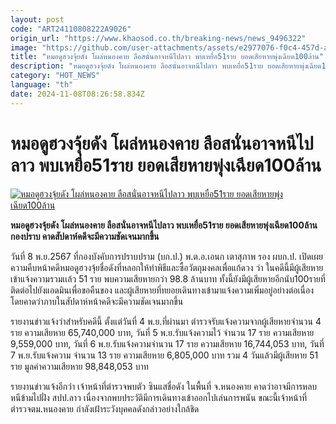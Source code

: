 ```yaml
---
layout: post
code: "ART24110808222A9026"
origin_url: "https://www.khaosod.co.th/breaking-news/news_9496322"
image: "https://github.com/user-attachments/assets/e2977076-f0c4-457d-aebb-2a351d5365a5"
title: "หมอดูฮวงจุ้ยดัง โผล่หนองคาย ลือสนั่นอาจหนีไปลาว พบเหยื่อ51ราย ยอดเสียหายพุ่งเฉียด100ล้าน"
description: "หมอดูฮวงจุ้ยดัง โผล่หนองคาย ลือสนั่นอาจหนีไปลาว พบเหยื่อ51ราย ยอดเสียหายพุ่งเฉียด100ล้าน กองปราบ คาดสัปดาห์คดีจะมีความชัดเจนมากขึ้น "
category: "HOT_NEWS"
language: "th"
date: 2024-11-08T08:26:58.834Z
---
```


# หมอดูฮวงจุ้ยดัง โผล่หนองคาย ลือสนั่นอาจหนีไปลาว พบเหยื่อ51ราย ยอดเสียหายพุ่งเฉียด100ล้าน

[![หมอดูฮวงจุ้ยดัง โผล่หนองคาย ลือสนั่นอาจหนีไปลาว พบเหยื่อ51ราย ยอดเสียหายพุ่งเฉียด100ล้าน](https://www.khaosod.co.th/wpapp/uploads/2024/11/ajaoddd2.jpg "หมอดูฮวงจุ้ยดัง โผล่หนองคาย ลือสนั่นอาจหนีไปลาว พบเหยื่อ51ราย ยอดเสียหายพุ่งเฉียด100ล้าน")](https://www.khaosod.co.th/wpapp/uploads/2024/11/ajaoddd2.jpg)

**หมอดูฮวงจุ้ยดัง โผล่หนองคาย ลือสนั่นอาจหนีไปลาว พบเหยื่อ51ราย ยอดเสียหายพุ่งเฉียด100ล้าน กองปราบ คาดสัปดาห์คดีจะมีความชัดเจนมากขึ้น**

วันที่ 8 พ.ย.2567 ที่กองบังคับการปราบปราม (บก.ป.) พ.ต.อ.เอนก เตาสุภาพ รอง ผบก.ป. เปิดเผยความคืบหน้าคดีหมอดูฮวงจุ้ยชื่อดังที่หลอกให้ทำพิธีและซื้อวัตถุมงคลเพื่อแก้ดวง ว่า ในคดีนี้มีผู้เสียหายเข้าแจ้งความรวมเเล้ว 51 ราย พบความเสียหายกว่า 98.8 ล้านบาท ทั้งนี้ยังมีผู้เสียหายอีกนับ100รายที่ติดต่อไปยังแอดมินเพื่อขอคืนของ และผู้เสียหายที่ทยอยเดินทางเข้ามาแจ้งความเพิ่มอยู่อย่างต่อเนื่อง โดยคาดว่าภาบในสัปดาห์หน้าคดีจะมีความชัดเจนมากขึ้น

รายงานข่าวแจ้งว่าสำหรับคดีนี้ ตั้งแต่วันที่ 4 พ.ย.ที่ผ่านมา ตำรวจรับแจ้งความจากผู้เสียหายจำนวน 4 ราย ความเสียหาย 65,740,000 บาท, วันที่ 5 พ.ย.รับแจ้งความไว้ จำนวน 17 ราย ความเสียหาย 9,559,000 บาท, วันที่ 6 พ.ย.รับแจ้งความจำนวน 17 ราย ความเสียหาย 16,744,053 บาท, วันที่ 7 พ.ย.รับแจ้งความ จำนวน 13 ราย ความเสียหาย 6,805,000 บาท รวม 4 วันแล้วมีผู้เสียหาย 51 ราย มูลค่าความเสียหาย 98,848,053 บาท

รายงานข่าวแจ้งอีกว่า เจ้าหน้าที่ตำรวจพบตัว ซินแสชื่อดัง ในพื้นที่ จ.หนองคาย คาดว่าอาจมีการหลบหนีข้ามไปฝั่ง สปป.ลาว เนื่องจากพบประวัติมีการเดินทางเข้าออกไปเล่นการพนัน ขณะนี้เจ้าหน้าที่ตำรวจตม.หนองคาย กำลังเฝ้าระวังบุคคลดังกล่าวอย่างใกล้ชิด

